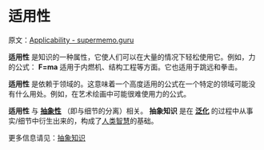 # 适用性

原文：[Applicability - supermemo.guru](https://supermemo.guru/wiki/Applicability)

 **适用性** 是知识的一种属性，它使人们可以在大量的情况下轻松使用它。例如，力的公式： **F=ma** 适用于内燃机、结构工程等方面。它也适用于跳远和拳击。

 **适用性** 是依赖于领域的。这意味着一个高度适用的公式在一个特定的领域可能没有什么用处。例如，在艺术绘画中可能很难使用力的公式。

 **适用性** 与 **[抽象性](https://supermemo.guru/wiki/Abstractness)** （即与细节的分离）相关。 **抽象知识** 是在 **[泛化](https://supermemo.guru/wiki/Generalization)** 的过程中从事实/细节中衍生出来的，构成了[人类智慧](https://supermemo.guru/wiki/Human_intelligence)的基础。

更多信息请见：[抽象知识](https://supermemo.guru/wiki/Abstract_knowledge)